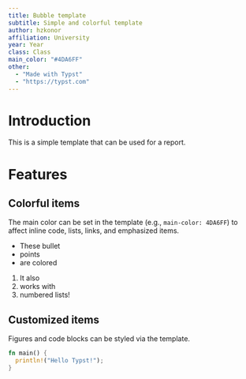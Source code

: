```yaml
---
title: Bubble template
subtitle: Simple and colorful template
author: hzkonor
affiliation: University
year: Year
class: Class
main_color: "#4DA6FF"
other:
  - "Made with Typst"
  - "https://typst.com"
---
```


# Introduction

This is a simple template that can be used for a report.

# Features

## Colorful items

The main color can be set in the template (e.g., `main-color: 4DA6FF`) to affect inline code, lists, links, and emphasized items.

- These bullet
- points
- are colored

1. It also
2. works with
3. numbered lists!

## Customized items

Figures and code blocks can be styled via the template.

```rust
fn main() {
  println!("Hello Typst!");
}